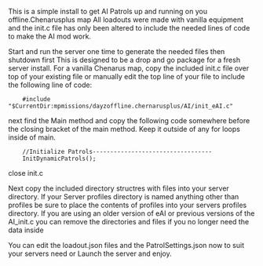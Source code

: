 This is a simple install to get AI Patrols up and running on you offline.Chenarusplus map
All loadouts were made with vanilla equipment and the init.c file has only been altered 
to include the needed lines of code to make the AI mod work.

Start and run the server one time to generate the needed files then shutdown first
This is designed to be a drop and go package for a fresh server install.
For a vanilla Chenarus map, copy the included init.c file over top of your existing file 
or manually edit the top line of your file to include the following line of code:

		#include "$CurrentDir:mpmissions/dayzoffline.chernarusplus/AI/init_eAI.c"

next find the Main method and copy the following code somewhere before the closing bracket
 of the main method. Keep it outside of any for loops inside of main.
 
		//Initialize Patrols----------------------------------
		InitDynamicPatrols();
		

close init.c

Next copy the included directory structres with files into your server directory. 
If your Server profiles directory is named anything other than 
profiles be sure to place the contents of profiles into your servers profiles directory.
If you are using an older version of eAI or previous versions of the AI_init.c you can
remove the directories and files if you no longer need the data inside

You can edit the loadout.json files and the PatrolSettings.json now to suit your servers need
or Launch the server and enjoy.


